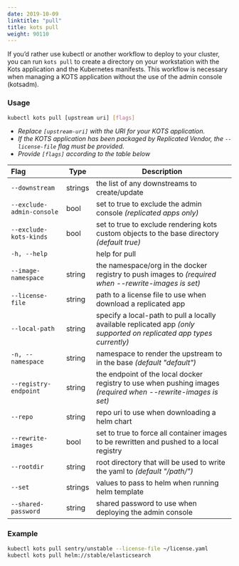 ```yaml
---
date: 2019-10-09
linktitle: "pull"
title: kots pull
weight: 90110
---
```


If you’d rather use kubectl or another workflow to deploy to your cluster, you can run `kots pull` to create a directory on your workstation with the Kots application and the Kubernetes manifests. This workflow is necessary when managing a KOTS application without the use of the admin console (kotsadm). 

### Usage
```bash
kubectl kots pull [upstream uri] [flags]
```
* _Replace `[upstream-uri]` with the URI for your KOTS application._ 
* _If the KOTS application has been packaged by Replicated Vendor, the `--license-file` flag must be provided._  
* _Provide `[flags]` according to the table below_ 

| Flag                 | Type | Description |
|:----------------------|------|-------------|
| `--downstream` |  strings |  the list of any downstreams to create/update |  
| `--exclude-admin-console` |  bool  |  set to true to exclude the admin console _(replicated apps only)_ |  
| `--exclude-kots-kinds` |  bool  | set to true to exclude rendering kots custom objects to the base directory _(default true)_ |  
| `-h, --help`  |          |  help for pull |  
| `--image-namespace` |  string  |  the namespace/org in the docker registry to push images to _(required when --rewrite-images is set)_ |  
| `--license-file` |  string |   path to a license file to use when download a replicated app |  
| `--local-path` |  string   |   specify a local-path to pull a locally available replicated app _(only supported on replicated app types currently)_ |  
| `-n, --namespace` |  string      |   namespace to render the upstream to in the base _(default "default")_ |  
| `--registry-endpoint` |  string  |   the endpoint of the local docker registry to use when pushing images _(required when --rewrite-images is set)_|  
| `--repo`  | string  |   repo uri to use when downloading a helm chart |  
| `--rewrite-images` |  bool   |  set to true to force all container images to be rewritten and pushed to a local registry |  
| `--rootdir` |  string  |  root directory that will be used to write the yaml to _(default "/path/")_ |  
| `--set`  | strings  |  values to pass to helm when running helm template |  
| `--shared-password` | string  | shared password to use when deploying the admin console |  

### Example
```bash
kubectl kots pull sentry/unstable --license-file ~/license.yaml
kubectl kots pull helm://stable/elasticsearch
```